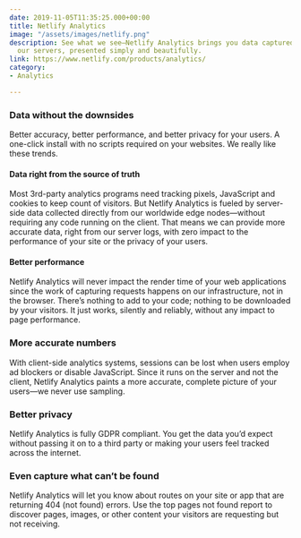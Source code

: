 ```yaml
---
date: 2019-11-05T11:35:25.000+00:00
title: Netlify Analytics
image: "/assets/images/netlify.png"
description: See what we see—Netlify Analytics brings you data captured directly from
  our servers, presented simply and beautifully.
link: https://www.netlify.com/products/analytics/
category:
- Analytics

---
```

### Data without the downsides

Better accuracy, better performance, and better privacy for your users. A one-click install with no scripts required on your websites. We really like these trends.

#### Data right from the source of truth

Most 3rd-party analytics programs need tracking pixels, JavaScript and cookies to keep count of visitors. But Netlify Analytics is fueled by server-side data collected directly from our worldwide edge nodes—without requiring any code running on the client. That means we can provide more accurate data, right from our server logs, with zero impact to the performance of your site or the privacy of your users.

#### Better performance

Netlify Analytics will never impact the render time of your web applications since the work of capturing requests happens on our infrastructure, not in the browser. There’s nothing to add to your code; nothing to be downloaded by your visitors. It just works, silently and reliably, without any impact to page performance.

### More accurate numbers

With client-side analytics systems, sessions can be lost when users employ ad blockers or disable JavaScript. Since it runs on the server and not the client, Netlify Analytics paints a more accurate, complete picture of your users—we never use sampling.

### Better privacy

Netlify Analytics is fully GDPR compliant. You get the data you’d expect without passing it on to a third party or making your users feel tracked across the internet.

### Even capture what can’t be found

Netlify Analytics will let you know about routes on your site or app that are returning 404 (not found) errors. Use the top pages not found report to discover pages, images, or other content your visitors are requesting but not receiving.